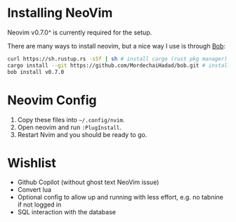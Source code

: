 # Installing NeoVim

Neovim v0.7.0^ is currently required for the setup.

There are many ways to install neovim, but a nice way I use is through [Bob](https://github.com/MordechaiHadad/bob.git):

```sh
curl https://sh.rustup.rs -sSf | sh # install cargo (rust pkg manager)
cargo install --git https://github.com/MordechaiHadad/bob.git # install bob
bob install v0.7.0
```

# Neovim Config

1. Copy these files into `~/.config/nvim`.
2. Open neovim and run `:PlugInstall`.
3. Restart Nvim and you should be ready to go.

# Wishlist

- Github Copilot (without ghost text NeoVim issue)
- Convert lua
- Optional config to allow up and running with less effort, e.g. no tabnine if not logged in
- SQL interaction with the database

